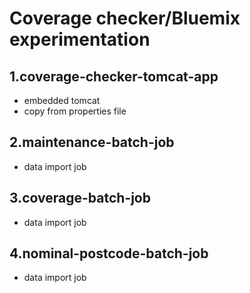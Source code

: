 # Coverage checker/Bluemix experimentation

## 1.coverage-checker-tomcat-app
  + embedded tomcat
  + copy from properties file
## 2.maintenance-batch-job
  + data import job
## 3.coverage-batch-job
  + data import job
## 4.nominal-postcode-batch-job
  + data import job
